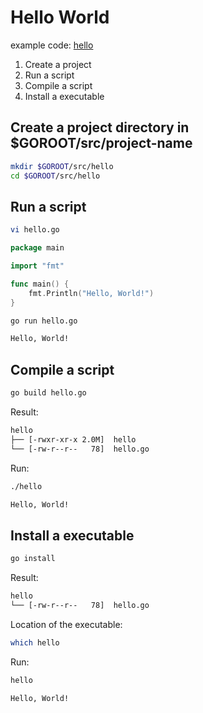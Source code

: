 # Hello World

example code: [hello](../examples/hello/)

1. Create a project
1. Run a script
1. Compile a script
1. Install a executable

## Create a project directory in $GOROOT/src/project-name

```bash
mkdir $GOROOT/src/hello
cd $GOROOT/src/hello
```

## Run a script

```bash
vi hello.go
```

```go
package main

import "fmt"

func main() {
    fmt.Println("Hello, World!")
}
```

```bash
go run hello.go

Hello, World!
```

## Compile a script

```bash
go build hello.go
```

Result:

```bash
hello
├── [-rwxr-xr-x 2.0M]  hello
└── [-rw-r--r--   78]  hello.go
```

Run:

```bash
./hello

Hello, World!
```

## Install a executable

```bash
go install
```

Result:

```bash
hello
└── [-rw-r--r--   78]  hello.go
```

Location of the executable:

```bash
which hello
```

Run:

```bash
hello

Hello, World!
```

